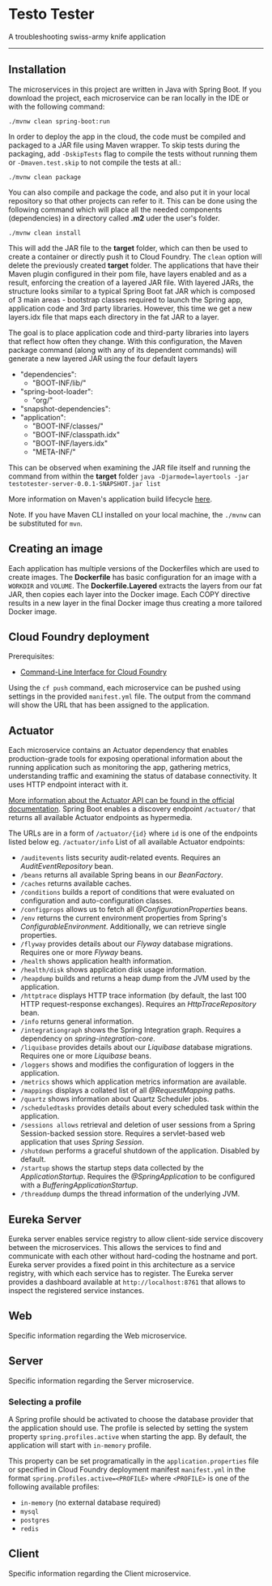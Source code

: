 # Testo Tester
A troubleshooting swiss-army knife application

---

## Installation
The microservices in this project are written in Java with Spring Boot. If you download the project, each microservice can be ran locally in the IDE or with the following command:
```
./mvnw clean spring-boot:run
```
In order to deploy the app in the cloud, the code must be compiled and packaged to a JAR file using Maven wrapper. To skip tests during the packaging, add `-DskipTests` flag to compile the tests without running them or `-Dmaven.test.skip` to not compile the tests at all.:
```
./mvnw clean package
```

You can also compile and package the code, and also put it in your local repository so that other projects can refer to it. This can be done using the following command which will place all the needed components (dependencies) in a directory called **.m2** uder the user's folder.
```
./mvnw clean install
```

This will add the JAR file to the **target** folder, which can then be used to create a container or directly push it to Cloud Foundry. The `clean` option will delete the previously created **target** folder. The applications that have their Maven plugin configured in their pom file, have layers enabled and as a result, enforcing the creation of a layered JAR file. With layered JARs, the structure looks similar to a typical Spring Boot fat JAR which is composed of 3 main areas - bootstrap classes required to launch the Spring app, application code and 3rd party libraries. However, this time we get a new layers.idx file that maps each directory in the fat JAR to a layer.

The goal is to place application code and third-party libraries into layers that reflect how often they change. With this configuration, the Maven package command (along with any of its dependent commands) will generate a new layered JAR using the four default layers

- "dependencies":
  - "BOOT-INF/lib/"
- "spring-boot-loader":
  - "org/"
- "snapshot-dependencies":
- "application":
  - "BOOT-INF/classes/"
  - "BOOT-INF/classpath.idx"
  - "BOOT-INF/layers.idx"
  - "META-INF/"

This can be observed when examining the JAR file itself and running the command from within the **target** folder `java -Djarmode=layertools -jar testotester-server-0.0.1-SNAPSHOT.jar list`


More information on Maven's application build lifecycle [here](https://maven.apache.org/guides/introduction/introduction-to-the-lifecycle.html).

Note. If you have Maven CLI installed on your local machine, the `./mvnw` can be substituted for `mvn`.

## Creating an image
Each application has multiple versions of the Dockerfiles which are used to create images. The **Dockerfile** has basic configuration for an image with a `WORKDIR` and `VOLUME`. The **Dockerfile.Layered** extracts the layers from our fat JAR, then copies each layer into the Docker image. Each COPY directive results in a new layer in the final Docker image thus creating a more tailored Docker image.

## Cloud Foundry deployment
Prerequisites:
* [Command-Line Interface for Cloud Foundry](http://docs.cloudfoundry.org/cf-cli/)

Using the `cf push` command, each microservice can be pushed using settings in the provided `manifest.yml` file. The output from the command will show the URL that has been assigned to the application.

## Actuator
Each microservice contains an Actuator dependency that enables production-grade tools for exposing operational information about the running application such as monitoring the app, gathering metrics, understanding traffic and examining the status of database connectivity. It uses HTTP endpoint interact with it.

[More information about the Actuator API can be found in the official documentation](https://docs.spring.io/spring-boot/docs/current/actuator-api/htmlsingle/). Spring Boot enables a discovery endpoint `/actuator/` that returns all available Actuator endpoints as hypermedia. 

The URLs are in a form of `/actuator/{id}` where `id` is one of the endpoints listed below eg. `/actuator/info`
List of all available Actuator endpoints:
* `/auditevents` lists security audit-related events. Requires an *AuditEventRepository* bean.
* `/beans` returns all available Spring beans in our *BeanFactory*.
* `/caches` returns available caches.
* `/conditions` builds a report of conditions that were evaluated on configuration and auto-configuration classes.
* `/configprops` allows us to fetch all *@ConfigurationProperties* beans.
* `/env` returns the current environment properties from Spring's *ConfigurableEnvironment*. Additionally, we can retrieve single properties.
* `/flyway` provides details about our *Flyway* database migrations. Requires one or more *Flyway* beans.
* `/health` shows application health information.
* `/health/disk` shows application disk usage information.
* `/heapdump` builds and returns a heap dump from the JVM used by the application.
* `/httptrace` displays HTTP trace information (by default, the last 100 HTTP request-response exchanges). Requires an *HttpTraceRepository* bean.
* `/info` returns general information.
* `/integrationgraph` shows the Spring Integration graph. Requires a dependency on *spring-integration-core*.
* `/liquibase` provides details about our *Liquibase* database migrations. Requires one or more *Liquibase* beans.
* `/loggers` shows and modifies the configuration of loggers in the application.
* `/metrics` shows which application metrics information are available.
* `/mappings` displays a collated list of all *@RequestMapping* paths.
* `/quartz` shows information about Quartz Scheduler jobs.
* `/scheduledtasks` provides details about every scheduled task within the application.
* `/sessions allows` retrieval and deletion of user sessions from a Spring Session-backed session store. Requires a servlet-based web application that uses *Spring Session*.
* `/shutdown` performs a graceful shutdown of the application. Disabled by default.
* `/startup` shows the startup steps data collected by the *ApplicationStartup*. Requires the *@SpringApplication* to be configured with a *BufferingApplicationStartup*.
* `/threaddump` dumps the thread information of the underlying JVM.

## Eureka Server

Eureka server enables service registry to allow client-side service discovery between the microservices. This allows the services to find and communicate with each other without hard-coding the hostname and port. Eureka server provides a fixed point in this architecture as a service registry, with which each service has to register. The Eureka server provides a dashboard available at `http://localhost:8761` that allows to inspect the registered service instances.

## Web

Specific information regarding the Web microservice.

## Server

Specific information regarding the Server microservice.

### Selecting a profile
A Spring profile should be activated to choose the database provider that the application should use. The profile is selected by setting the system property `spring.profiles.active` when starting the app. By default, the application will start with `in-memory` profile. 

This property can be set programatically in the `application.properties` file or specified in Cloud Foundry deployment manifest `manifest.yml` in the format `spring.profiles.active=<PROFILE>` where `<PROFILE>` is one of the following available profiles:

* `in-memory` (no external database required)
* `mysql`
* `postgres`
* `redis`

## Client

Specific information regarding the Client microservice.